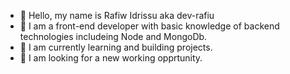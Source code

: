 - 👋 Hello, my name is Rafiw Idrissu aka dev-rafiu
- 👀 I am a front-end developer with basic knowledge of backend technologies includeing Node and MongoDb.
- 🌱 I am currently learning and building projects. 
- 💞️ I am looking for a new working opprtunity.

<!---
dev-rafiu/dev-rafiu is a ✨ special ✨ repository because its `README.md` (this file) appears on your GitHub profile.
You can click the Preview link to take a look at your changes.
--->
